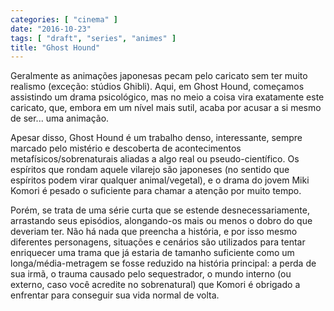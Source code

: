 ```yaml
---
categories: [ "cinema" ]
date: "2016-10-23"
tags: [ "draft", "series", "animes" ]
title: "Ghost Hound"
---
```

Geralmente as animações japonesas pecam pelo caricato sem ter muito realismo (exceção: stúdios Ghibli). Aqui, em Ghost Hound, começamos assistindo um drama psicológico, mas no meio a coisa vira exatamente este caricato, que, embora em um nível mais sutil, acaba por acusar a si mesmo de ser... uma animação.

Apesar disso, Ghost Hound é um trabalho denso, interessante, sempre marcado pelo mistério e descoberta de acontecimentos metafísicos/sobrenaturais aliadas a algo real ou pseudo-científico. Os espíritos que rondam aquele vilarejo são japoneses (no sentido que espíritos podem virar qualquer animal/vegetal), e o drama do jovem Miki Komori é pesado o suficiente para chamar a atenção por muito tempo.

Porém, se trata de uma série curta que se estende desnecessariamente, arrastando seus episódios, alongando-os mais ou menos o dobro do que deveriam ter. Não há nada que preencha a história, e por isso mesmo diferentes personagens, situações e cenários são utilizados para tentar enriquecer uma trama que já estaria de tamanho suficiente como um longa/média-metragem se fosse reduzido na história principal: a perda de sua irmã, o trauma causado pelo sequestrador, o mundo interno (ou externo, caso você acredite no sobrenatural) que Komori é obrigado a enfrentar para conseguir sua vida normal de volta.

